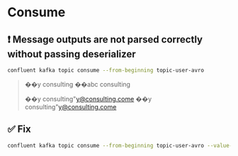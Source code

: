 # Consume
## ❗️ Message outputs are not parsed correctly without passing deserializer
``` sh
confluent kafka topic consume --from-beginning topic-user-avro
```

> ��y consulting
> ��abc consulting
> 
> ��y consulting"y@consulting.come
> ��y consulting"y@consulting.come

## ✅ Fix

``` sh
confluent kafka topic consume --from-beginning topic-user-avro --value-format avro
```